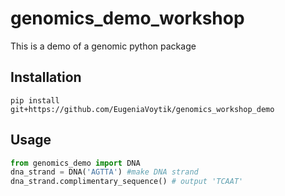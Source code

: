 # genomics_demo_workshop

This is a demo of a genomic python package

## Installation

```
pip install git+https://github.com/EugeniaVoytik/genomics_workshop_demo
```

## Usage
```python
from genomics_demo import DNA
dna_strand = DNA('AGTTA') #make DNA strand
dna_strand.complimentary_sequence() # output 'TCAAT'
```